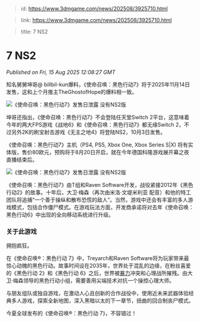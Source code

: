 > id: https://www.3dmgame.com/news/202508/3925710.html

> link: https://www.3dmgame.com/news/202508/3925710.html

> title: 7 NS2

# 7 NS2
_Published on Fri, 15 Aug 2025 12:08:27 GMT_

知名舅舅坤哥@ billbil-kun爆料，《使命召唤：黑色行动7》将于2025年11月14日发售，这和上个月推主TheGhostofHope的爆料相一致。

![《使命召唤：黑色行动7》发售日泄露 没有NS2版](https://img.3dmgame.com/uploads/images/news/20250815/1755259644_359321_jpg_r.jpg)

坤哥还指出，《使命召唤：黑色行动7》不会登陆任天堂Switch 2平台，这意味着今年的两大FPS游戏《战地6》和《使命召唤：黑色行动7》都无缘Switch 2，不过另外2K的刷宝射击游戏《无主之地4》将登陆NS2，10月3日发售。

《使命召唤：黑色行动7》主机（PS4, PS5, Xbox One, Xbox Series S|X) 将有实体版，售价80欧元，预购将于8月20日开启，就在今年德国科隆游戏展开幕之夜直播结束后。

![《使命召唤：黑色行动7》发售日泄露 没有NS2版](https://img.3dmgame.com/uploads/images/news/20250815/1755259993_493851.jpg)

《使命召唤：黑色行动7》由T组和Raven Software开发，战役紧接2012年《黑色行动2》的故事。十年后，大卫·梅森（再次由米洛·文堤米利亚 配音）和他的特工团队将追捕“一个善于操纵和散布恐慌的敌人”。当然，游戏中还会有丰富的多人游戏模式，包括合作僵尸模式。在游戏玩法方面，开发商承诺将对去年《使命召唤：黑色行动6》中出现的全向移动系统进行升级。

### 关于此游戏

拥抱疯狂。

在《使命召唤®：黑色行动 7》中，Treyarch和Raven Software将为玩家带来最惊心动魄的黑色行动。故事时间设在2035年，世界处于混乱的边缘，在粉丝喜爱的《黑色行动 2》和《黑色行动 6》之后，世界被[暴力](https://www.3dmgame.com/tag/baoli_1/)冲突和心理战所摧残。由大卫·梅森领导的黑色行动小组，需要善用尖端技术对抗一个操控心理大师。

与朋友组队或独自游戏，在激动人心且创新的合作战役中，使用近未来武器体验经典多人游戏，探索全新地图，深入黑暗以太的下一章节，扭曲的回合制丧尸模式。

今夏全球发布的《使命召唤®：黑色行动 7》，不容错过！
